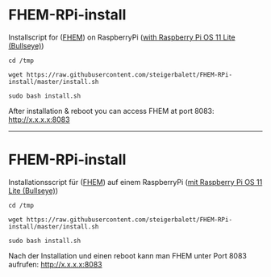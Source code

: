 # FHEM-RPi-install
Installscript for ([FHEM](https://forum.fhem.de)) on RaspberryPi ([with Raspberry Pi OS 11 Lite (Bullseye)](https://downloads.raspberrypi.org/raspios_lite_armhf_latest))

```
cd /tmp

wget https://raw.githubusercontent.com/steigerbalett/FHEM-RPi-install/master/install.sh

sudo bash install.sh
```

After installation & reboot you can access FHEM at port 8083: http://x.x.x.x:8083


---

# FHEM-RPi-install
Installationsscript für ([FHEM](https://forum.fhem.de)) auf einem RaspberryPi ([mit Raspberry Pi OS 11 Lite (Bullseye)](https://downloads.raspberrypi.org/raspios_lite_armhf_latest))

```
cd /tmp

wget https://raw.githubusercontent.com/steigerbalett/FHEM-RPi-install/master/install.sh

sudo bash install.sh
```

Nach der Installation und einen reboot kann man FHEM unter Port 8083 aufrufen: http://x.x.x.x:8083
